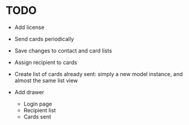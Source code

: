 # TODO

* Add license

* Send cards periodically

* Save changes to contact and card lists

* Assign recipient to cards

* Create list of cards already sent: simply a new model instance, and almost the same list view

* Add drawer
    * Login page
    * Recipient list
    * Cards sent
